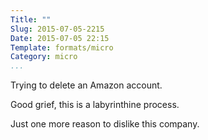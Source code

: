 ```yaml
---
Title: ""
Slug: 2015-07-05-2215
Date: 2015-07-05 22:15
Template: formats/micro
Category: micro
...
```


Trying to delete an Amazon account.

Good grief, this is a labyrinthine process.

Just one more reason to dislike this company.
